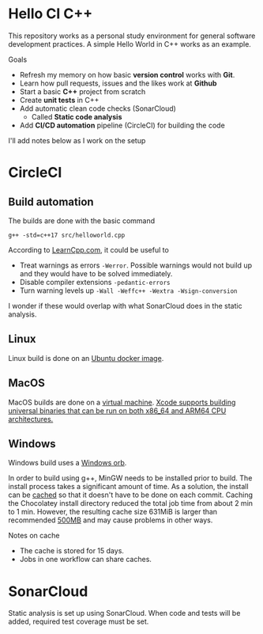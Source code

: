 # Hello CI C++

This repository works as a personal study environment for general software development practices. A simple Hello World in C++ works as an example.

Goals
- Refresh my memory on how basic __version control__ works with __Git__.
- Learn how pull requests, issues and the likes work at __Github__
- Start a basic __C++__ project from scratch
- Create __unit tests__ in C++
- Add automatic clean code checks (SonarCloud) 
  - Called __Static code analysis__
- Add __CI/CD automation__ pipeline (CircleCI) for building the code

I'll add notes below as I work on the setup

# CircleCI

## Build automation

The builds are done with the basic command 

```
g++ -std=c++17 src/helloworld.cpp
```

According to [LearnCpp.com](https://www.learncpp.com/), it could be useful to 

- Treat warnings as errors `-Werror`. Possible warnings would not build up and they would have to be solved immediately. 
- Disable compiler extensions `-pedantic-errors`
- Turn warning levels up `-Wall -Weffc++ -Wextra -Wsign-conversion`

I wonder if these would overlap with what SonarCloud does in the static analysis.

## Linux

Linux build is done on an [Ubuntu docker image](https://circleci.com/developer/images/image/cimg/base 'CircleCI - Images - Base').

## MacOS

MacOS builds are done on a [virtual machine](https://circleci.com/docs/using-macos/ 'CircleCI - Using macOS'). [Xcode supports building universal binaries that can be run on both x86_64 and ARM64 CPU architectures.](https://circleci.com/docs/using-macos/#xcode-cross-compilation 'CircleCI - MacOS - Xcode cross compilation')

## Windows

Windows build uses a [Windows orb](https://circleci.com/developer/orbs/orb/circleci/windows 'CircleCI - Orbs - Windows'). 

In order to build using g++, MinGW needs to be installed prior to build. The install process takes a significant amount of time. As a solution, the install can be [cached](https://circleci.com/docs/caching/ 'CircleCI - Docs - Caching') so that it doesn't have to be done on each commit. Caching the Chocolatey install directory reduced the total job time from about 2 min to 1 min. However, the resulting cache size 631MiB is larger than recommended [500MB](https://circleci.com/docs/caching/#cache-size 'CircleCI - Caching - Cache Size') and may cause problems in other ways.

Notes on cache

- The cache is stored for 15 days. 
- Jobs in one workflow can share caches.

# SonarCloud

Static analysis is set up using SonarCloud. When code and tests will be added, required test coverage must be set.